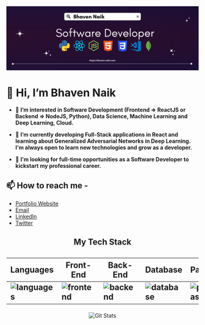 <img src="https://github.com/bhaven123/bhaven123/blob/main/Software.png" alt="header" />

# 👋 Hi, I’m Bhaven Naik

- 👀 **I’m interested in Software Development (Frontend => ReactJS or Backend => NodeJS, Python), Data Science, Machine Learning and Deep Learning, Cloud.**

- 🌱 **I’m currently developing Full-Stack applications in React and learning about Generalized Adversarial Networks in Deep Learning. I'm always open to learn new technologies and grow as a developer.**

- 💞️ **I'm looking for full-time opportunities as a Software Developer to kickstart my professional career.**

## 📫 How to reach me - 
<ul>
  <li>
   <a href="https://bhaven-naik.com/">
    Portfolio Website
  </a>
  </li>
  <li> 
    <a href="mailto:naikbhaven11@gmail.com">
    Email
  </a>
  </li>
  <li>
   <a href="https://www.linkedin.com/in/bhaven-naik">
     LinkedIn
  </a>
  </li>
  <li>
   <a href="https://twitter.com/bhavennaik">
     Twitter
  </a>
  </li>
</ul>

<div align="center">
  <h2>My Tech Stack<h2>
  <table width="100%">
  <thead>
    <th>Languages</th>
    <th>Front-End</th>
    <th>Back-End</th>
    <th>Database</th>
    <th>PaaS</th>
  </thead>
  <tbody>
    <tr>
      <td><img src="https://skillicons.dev/icons?i=python,c" alt="languages" /></td>
      <td><img src="https://skillicons.dev/icons?i=html,css,react" alt="frontend" /></td>
      <td><img src="https://skillicons.dev/icons?i=js,nodejs,python" alt="backend" /></td>
      <td><img src="https://skillicons.dev/icons?i=mongodb,mysql" alt="database" /></td>
      <td><img src="https://skillicons.dev/icons?i=aws" alt="paas" /></td>
    </tr>
  </tbody>
</table>
</div>
    
<div align="center">
  <img src="https://github-readme-stats.vercel.app/api?username=bhaven123&show_icons=true&theme=dracula" alt="Git Stats"/>
</div>


<!---
bhaven123/bhaven123 is a ✨ special ✨ repository because its `README.md` (this file) appears on your GitHub profile.
You can click the Preview link to take a look at your changes.
--->
